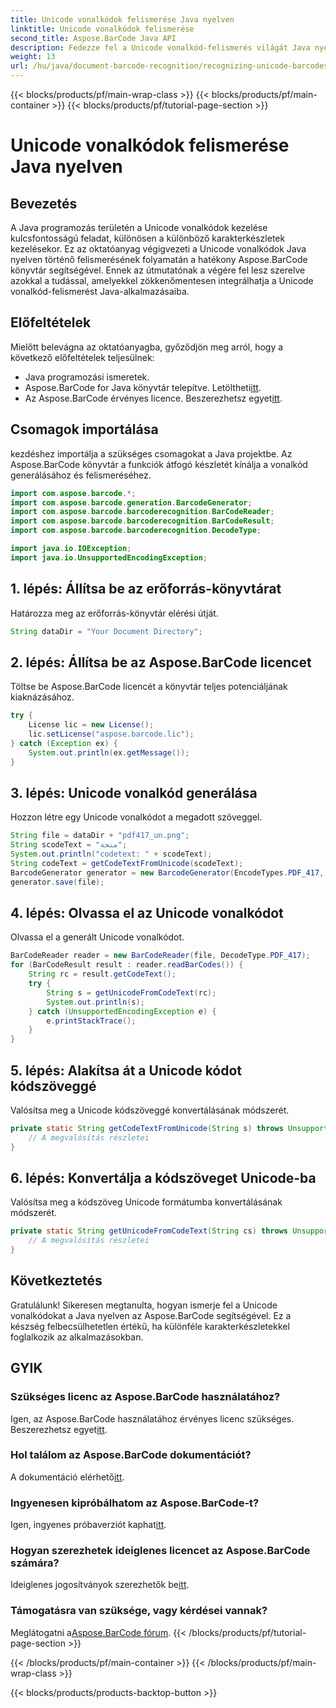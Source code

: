 ```yaml
---
title: Unicode vonalkódok felismerése Java nyelven
linktitle: Unicode vonalkódok felismerése
second_title: Aspose.BarCode Java API
description: Fedezze fel a Unicode vonalkód-felismerés világát Java nyelven az Aspose.BarCode segítségével. Kövesse lépésről lépésre útmutatónkat, hogy zökkenőmentesen integrálja a különféle karakterkészleteket alkalmazásaiba.
weight: 13
url: /hu/java/document-barcode-recognition/recognizing-unicode-barcodes/
---
```


{{< blocks/products/pf/main-wrap-class >}}
{{< blocks/products/pf/main-container >}}
{{< blocks/products/pf/tutorial-page-section >}}

# Unicode vonalkódok felismerése Java nyelven


## Bevezetés

A Java programozás területén a Unicode vonalkódok kezelése kulcsfontosságú feladat, különösen a különböző karakterkészletek kezelésekor. Ez az oktatóanyag végigvezeti a Unicode vonalkódok Java nyelven történő felismerésének folyamatán a hatékony Aspose.BarCode könyvtár segítségével. Ennek az útmutatónak a végére fel lesz szerelve azokkal a tudással, amelyekkel zökkenőmentesen integrálhatja a Unicode vonalkód-felismerést Java-alkalmazásaiba.

## Előfeltételek

Mielőtt belevágna az oktatóanyagba, győződjön meg arról, hogy a következő előfeltételek teljesülnek:

- Java programozási ismeretek.
-  Aspose.BarCode for Java könyvtár telepítve. Letöltheti[itt](https://releases.aspose.com/barcode/java/).
-  Az Aspose.BarCode érvényes licence. Beszerezhetsz egyet[itt](https://purchase.aspose.com/buy).

## Csomagok importálása

kezdéshez importálja a szükséges csomagokat a Java projektbe. Az Aspose.BarCode könyvtár a funkciók átfogó készletét kínálja a vonalkód generálásához és felismeréséhez.

```java
import com.aspose.barcode.*;
import com.aspose.barcode.generation.BarcodeGenerator;
import com.aspose.barcode.barcoderecognition.BarCodeReader;
import com.aspose.barcode.barcoderecognition.BarCodeResult;
import com.aspose.barcode.barcoderecognition.DecodeType;

import java.io.IOException;
import java.io.UnsupportedEncodingException;
```

## 1. lépés: Állítsa be az erőforrás-könyvtárat

Határozza meg az erőforrás-könyvtár elérési útját.

```java
String dataDir = "Your Document Directory";
```

## 2. lépés: Állítsa be az Aspose.BarCode licencet

Töltse be Aspose.BarCode licencét a könyvtár teljes potenciáljának kiaknázásához.

```java
try {
    License lic = new License();
    lic.setLicense("aspose.barcode.lic");
} catch (Exception ex) {
    System.out.println(ex.getMessage());
}
```

## 3. lépés: Unicode vonalkód generálása

Hozzon létre egy Unicode vonalkódot a megadott szöveggel.

```java
String file = dataDir + "pdf417_un.png";
String scodeText = "منحة";
System.out.println("codetext: " + scodeText);
String codeText = getCodeTextFromUnicode(scodeText);
BarcodeGenerator generator = new BarcodeGenerator(EncodeTypes.PDF_417, codeText);
generator.save(file);
```

## 4. lépés: Olvassa el az Unicode vonalkódot

Olvassa el a generált Unicode vonalkódot.

```java
BarCodeReader reader = new BarCodeReader(file, DecodeType.PDF_417);
for (BarCodeResult result : reader.readBarCodes()) {
    String rc = result.getCodeText();
    try {
        String s = getUnicodeFromCodeText(rc);
        System.out.println(s);
    } catch (UnsupportedEncodingException e) {
        e.printStackTrace();
    }
}
```

## 5. lépés: Alakítsa át a Unicode kódot kódszöveggé

Valósítsa meg a Unicode kódszöveggé konvertálásának módszerét.

```java
private static String getCodeTextFromUnicode(String s) throws UnsupportedEncodingException {
    // A megvalósítás részletei
}

```

## 6. lépés: Konvertálja a kódszöveget Unicode-ba

Valósítsa meg a kódszöveg Unicode formátumba konvertálásának módszerét.

```java
private static String getUnicodeFromCodeText(String cs) throws UnsupportedEncodingException {
    // A megvalósítás részletei
}
```

## Következtetés

Gratulálunk! Sikeresen megtanulta, hogyan ismerje fel a Unicode vonalkódokat a Java nyelven az Aspose.BarCode segítségével. Ez a készség felbecsülhetetlen értékű, ha különféle karakterkészletekkel foglalkozik az alkalmazásokban.

## GYIK

### Szükséges licenc az Aspose.BarCode használatához?
Igen, az Aspose.BarCode használatához érvényes licenc szükséges. Beszerezhetsz egyet[itt](https://purchase.aspose.com/buy).

### Hol találom az Aspose.BarCode dokumentációt?
 A dokumentáció elérhető[itt](https://reference.aspose.com/barcode/java/).

### Ingyenesen kipróbálhatom az Aspose.BarCode-t?
 Igen, ingyenes próbaverziót kaphat[itt](https://releases.aspose.com/).

### Hogyan szerezhetek ideiglenes licencet az Aspose.BarCode számára?
 Ideiglenes jogosítványok szerezhetők be[itt](https://purchase.aspose.com/temporary-license/).

### Támogatásra van szüksége, vagy kérdései vannak?
 Meglátogatni a[Aspose.BarCode fórum](https://forum.aspose.com/c/barcode/13).
{{< /blocks/products/pf/tutorial-page-section >}}

{{< /blocks/products/pf/main-container >}}
{{< /blocks/products/pf/main-wrap-class >}}

{{< blocks/products/products-backtop-button >}}

